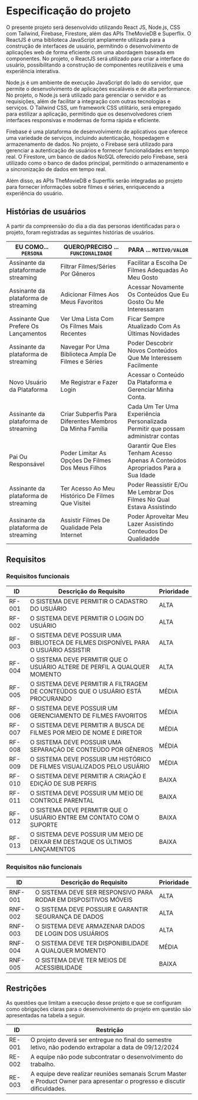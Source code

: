 # Especificação do projeto

O presente projeto será desenvolvido utilizando React JS, Node.js, CSS com Tailwind, Firebase, Firestore, além das APIs TheMovieDB e Superflix. O ReactJS é uma biblioteca JavaScript amplamente utilizada para a construção de interfaces de usuário, permitindo o desenvolvimento de aplicações web de forma eficiente com uma abordagem baseada em componentes. No projeto, o ReactJS será utilizado para criar a interface do usuário, possibilitando a construção de componentes reutilizáveis e uma experiência interativa.

Node.js é um ambiente de execução JavaScript do lado do servidor, que permite o desenvolvimento de aplicações escaláveis e de alta performance. No projeto, o Node.js será utilizado para gerenciar o servidor e as requisições, além de facilitar a integração com outras tecnologias e serviços. O Tailwind CSS, um framework CSS utilitário, será empregado para estilizar a aplicação, permitindo que os desenvolvedores criem interfaces responsivas e modernas de forma rápida e eficiente.

Firebase é uma plataforma de desenvolvimento de aplicativos que oferece uma variedade de serviços, incluindo autenticação, hospedagem e armazenamento de dados. No projeto, o Firebase será utilizado para gerenciar a autenticação de usuários e fornecer funcionalidades em tempo real. O Firestore, um banco de dados NoSQL oferecido pelo Firebase, será utilizado como o banco de dados principal, permitindo o armazenamento e a sincronização de dados em tempo real.

Além disso, as APIs TheMovieDB e Superflix serão integradas ao projeto para fornecer informações sobre filmes e séries, enriquecendo a experiência do usuário.

## Histórias de usuários

A partir da compreensão do dia a dia das personas identificadas para o projeto, foram registradas as seguintes histórias de usuários.


|EU COMO... `PERSONA`     | QUERO/PRECISO ... `FUNCIONALIDADE` |PARA ... `MOTIVO/VALOR`                   |
|-------------------------|------------------------------------|------------------------------------------|
| Assinante da plataformade streaming | Filtrar Filmes/Séries Por Gêneros | Facilitar a Escolha De Filmes Adequadas Ao Meu Gosto |
| Assinante da plataforma de streaming | Adicionar Filmes Aos Meus Favoritos| Acessar Novamente Os Conteúdos Que Eu Gosto Ou Me Interessaram |
| Assinante Que Prefere Os Lançamentos | Ver Uma Lista Com Os Filmes Mais Recentes | Ficar Sempre Atualizado Com As Últimas Novidades |
| Assinante da plataforma de streaming | Navegar Por Uma Biblioteca Ampla De Filmes e Séries| Poder Descobrir Novos Conteúdos Que Me Interessem Facilmente |
| Novo Usuário da Plataforma | Me Registrar e Fazer Login | Acessar o Conteúdo Da Plataforma e Gerenciar Minha Conta. |
| Assinante da plataforma de streaming | Criar Subperfis Para Diferentes Membros Da Minha Família | Cada Um Ter Uma Experiência Personalizada Permitir que possam administrar contas|
| Pai Ou Responsável | Poder Limitar As Opções De Filmes Dos Meus Filhos  | Garantir Que Eles Tenham Acesso Apenas A Conteúdos Apropriados Para a Sua Idade|
| Assinante da plataforma de streaming | Ter Acesso Ao Meu Histórico De Filmes Que Visitei | Poder Reassistir E/Ou Me Lembrar Dos Filmes No Qual Estava Assistindo |
| Assinante da plataforma de streaming  | Assistir Filmes De Qualidade Pela Internet | Poder Aproveitar Meu Lazer Assistindo Conteudos De Qualidadde |


## Requisitos

### Requisitos funcionais

|ID    | Descrição do Requisito  | Prioridade |
|------|-----------------------------------------|----|
|RF-001| O SISTEMA DEVE PERMITIR O CADASTRO DO USUÁRIO | ALTA | 
|RF-002| O SISTEMA DEVE PERMITIR O LOGIN DO USUÁRIO | ALTA |
|RF-003| O SISTEMA DEVE POSSUIR UMA BIBLIOTECA DE FILMES DISPONÍVEL PARA O USUÁRIO ASSISTIR | ALTA |
|RF-004| O SISTEMA DEVE PERMITIR QUE O USUÁRIO ALTERE DE PERFIL A QUALQUER MOMENTO | ALTA |
|RF-005| O SISTEMA DEVE PERMITIR A FILTRAGEM DE CONTEÚDOS QUE O USUÁRIO ESTÁ PROCURANDO | MÉDIA |
|RF-006| O SISTEMA DEVE POSSUIR UM GERENCIAMENTO DE FILMES FAVORITOS | MÉDIA |
|RF-007| O SISTEMA DEVE PERMITIR A BUSCA DE FILMES POR MEIO DE NOME E DIRETOR | MÉDIA |
|RF-008| O SISTEMA DEVE POSSUIR UMA SEPARAÇÃO DE CONTEÚDO POR GÊNEROS | MÉDIA |
|RF-009| O SISTEMA DEVE POSSUIR UM HISTÓRICO DE FILMES VISUALIZADOS PELO USUÁRIO | MÉDIA |
|RF-010| O SISTEMA DEVE PERMITIR A CRIAÇÃO E EDIÇÃO DE SUB PERFIS | BAIXA |
|RF-011| O SISTEMA DEVE POSSUIR UM MEIO DE CONTROLE PARENTAL | BAIXA |
|RF-012| O SISTEMA DEVE PERMITIR QUE O USUÁRIO ENTRE EM CONTATO COM O SUPORTE | BAIXA |
|RF-013| O SISTEMA DEVE POSSUIR UM MEIO DE DEIXAR EM DESTAQUE OS ÚLTIMOS LANÇAMENTOS | BAIXA |

### Requisitos não funcionais

|ID     | Descrição do Requisito  |Prioridade |
|-------|-------------------------|----|
|RNF-001| O SISTEMA DEVE SER RESPONSIVO PARA RODAR EM DISPOSITIVOS MÓVEIS | ALTA | 
|RNF-002| O SISTEMA DEVE POSSUIR E GARANTIR SEGURANÇA DE DADOS |  ALTA |
|RNF-003| O SISTEMA DEVE ARMAZENAR DADOS DE LOGIN DOS USUÁRIOS |  ALTA | 
|RNF-004| O SISTEMA DEVE TER DISPONIBILIDADE A QUALQUER MOMENTO | MÉDIA | 
|RNF-005| O SISTEMA DEVE TER MEIOS DE ACESSIBILIDADE | BAIXA | 

## Restrições

As questões que limitam a execução desse projeto e que se configuram como obrigações claras para o desenvolvimento do projeto em questão são apresentadas na tabela a seguir.

|ID    | Restrição                                             |
|------|-------------------------------------------------------|
|RE-001| O projeto deverá ser entregue no final do semestre letivo, não podendo extrapolar a data de 09/12/2024 |
|RE-002| A equipe não pode subcontratar o desenvolvimento do trabalho. |
|RE-003| A equipe deve realizar reuniões semanais Scrum Master e Product Owner para apresentar o progresso e discutir dificuldades. |
